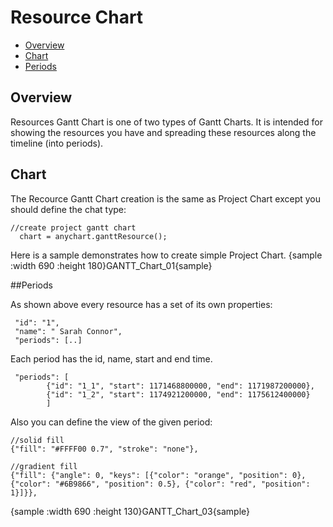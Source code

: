 # Resource Chart


* [Overview](#overview)
* [Chart](#chart)
* [Periods](#Periods)


## Overview

Resources Gantt Chart is one of two types of Gantt Charts. It is intended for showing the resources you have and spreading these resources along the timeline (into periods).

## Chart

The Recource Gantt Chart creation is the same as Project Chart except you should define the chat type:

```
//create project gantt chart
  chart = anychart.ganttResource();
```

Here is a sample demonstrates how to create simple Project Chart.
{sample :width 690 :height 180}GANTT\_Chart\_01{sample}

##Periods

As shown above every resource has a set of its own properties:

```
 "id": "1",
 "name": " Sarah Connor",
 "periods": [..]
```

Each period has the id, name, start and end time.

```
 "periods": [
        {"id": "1_1", "start": 1171468800000, "end": 1171987200000},
        {"id": "1_2", "start": 1174921200000, "end": 1175612400000}
        ]
```

Also you can define the view of the given period:

```
//solid fill
{"fill": "#FFFF00 0.7", "stroke": "none"},

//gradient fill
{"fill": {"angle": 0, "keys": [{"color": "orange", "position": 0}, {"color": "#6B9866", "position": 0.5}, {"color": "red", "position": 1}]}},
```

{sample :width 690 :height 130}GANTT\_Chart\_03{sample}